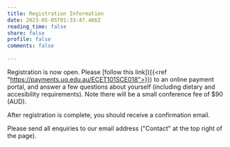 ```yaml
---
title: Registration Information
date: 2023-05-05T01:33:47.466Z
reading_time: false
share: false
profile: false
comments: false
 
---
```

Registration is now open. Please [follow this link]({{<ref "https://payments.uq.edu.au/ECET101SCE018">}}) to an online payment portal, and answer a few questions about yourself (including dietary and accesibility requirements).
Note there will be a small conference fee of $90 (AUD).

After registration is complete, you should receive a confirmation email.

Please send all enquiries to our email address ("Contact" at the top right of the page).
